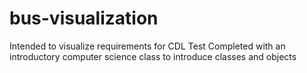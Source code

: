 # bus-visualization

Intended to visualize requirements for CDL Test
Completed with an introductory computer science class to introduce classes and objects
